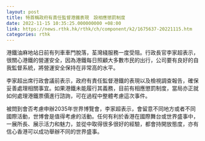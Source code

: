 ```yaml
---
layout: post
title: 特首稱政府有責任監督港鐵表現　設相應懲罰制度
date: 2022-11-15 10:35:25.000000000 +08:00
link: https://news.rthk.hk/rthk/ch/component/k2/1675637-20221115.htm
categories: rthk
---
```


港鐵油麻地站日前有列車車門脫落，荃灣綫服務一度受阻。行政長官李家超表示，很關心港鐵的營運安全，因為港鐵每日照顧大多數市民的出行，公司要有良好的自我監督系統，將營運安全保持在非常高的水平。

李家超出席行政會議前表示，政府有責任監督港鐵的表現以及檢視調查報告，確保妥善處理相關事宜。如果港鐵未能履行其義務，目前有相應懲罰制度，當局亦正就如何處理港鐵票價進行諮詢，可在過程中整體考慮這次事件。

被問到會否考慮申辦2035年世界博覽會，李家超表示，會留意不同地方或者不同國際活動，世博會是值得考慮的活動。任何有利於香港在國際舞台或世界盛事中，一展所長、展示活力和魅力，並從中取得很多很好的經驗，都會持開放態度，亦有信心香港可以成功舉辦不同的世界盛事。
